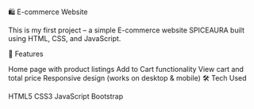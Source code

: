 🛍️ E-commerce Website

This is my first project – a simple E-commerce website SPICEAURA built using HTML, CSS, and JavaScript.

🚀 Features

Home page with product listings
Add to Cart functionality
View cart and total price
Responsive design (works on desktop & mobile)
🛠️ Tech Used

HTML5
CSS3
JavaScript
Bootstrap

